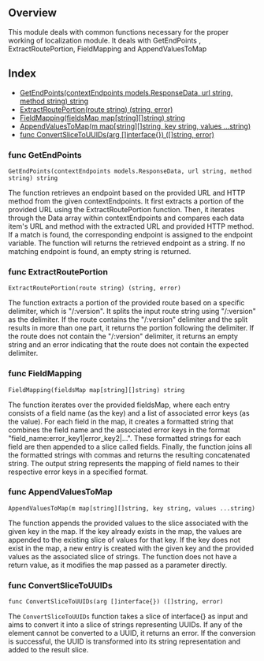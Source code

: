 ## Overview

This module deals with common functions necessary for the proper working of localization module. It deals with GetEndPoints , ExtractRoutePortion, FieldMapping and AppendValuesToMap

## Index

- [ GetEndPoints(contextEndpoints models.ResponseData, url string, method string) string](#func-GetEndPoints)
- [ ExtractRoutePortion(route string) (string, error)](#func-ExtractRoutePortion)
- [ FieldMapping(fieldsMap map[string][]string) string](#func-FieldMapping)
- [ AppendValuesToMap(m map[string][]string, key string, values ...string)](#func-AppendValuesToMap)
- [ func ConvertSliceToUUIDs(arg []interface{}) ([]string, error)](#func-ConvertSliceToUUIDs)



### func GetEndPoints

    GetEndPoints(contextEndpoints models.ResponseData, url string, method string) string

The function retrieves an endpoint based on the provided URL and HTTP method from the given contextEndpoints. It first extracts a portion of the provided URL using the ExtractRoutePortion function. Then, it iterates through the Data array within contextEndpoints and compares each data item's URL and method with the extracted URL and provided HTTP method. If a match is found, the corresponding endpoint is assigned to the endpoint variable. The function will returns the retrieved endpoint as a string. If no matching endpoint is found, an empty string is returned.

### func ExtractRoutePortion

    ExtractRoutePortion(route string) (string, error)

The function extracts a portion of the provided route based on a specific delimiter, which is "/:version". It splits the input route string using "/:version" as the delimiter. If the route contains the "/:version" delimiter and the split results in more than one part, it returns the portion following the delimiter. If the route does not contain the "/:version" delimiter, it returns an empty string and an error indicating that the route does not contain the expected delimiter.

### func FieldMapping

    FieldMapping(fieldsMap map[string][]string) string

The function iterates over the provided fieldsMap, where each entry consists of a field name (as the key) and a list of associated error keys (as the value). For each field in the map, it creates a formatted string that combines the field name and the associated error keys in the format "field_name:error_key1|error_key2|...". These formatted strings for each field are then appended to a slice called fields. Finally, the function joins all the formatted strings with commas and returns the resulting concatenated string. The output string represents the mapping of field names to their respective error keys in a specified format.

### func AppendValuesToMap

    AppendValuesToMap(m map[string][]string, key string, values ...string)

The function appends the provided values to the slice associated with the given key in the map. If the key already exists in the map, the values are appended to the existing slice of values for that key. If the key does not exist in the map, a new entry is created with the given key and the provided values as the associated slice of strings. The function does not have a return value, as it modifies the map passed as a parameter directly.


### func ConvertSliceToUUIDs

    func ConvertSliceToUUIDs(arg []interface{}) ([]string, error)

The `ConvertSliceToUUIDs` function takes a slice of interface{} as input and aims to convert it into a slice of strings representing UUIDs.  If any of the element cannot be converted to a UUID, it returns an error. If the conversion is successful, the UUID is transformed into its string representation and added to the result slice.
